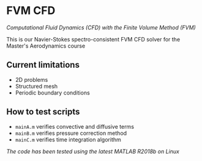 # FVM CFD
*Computational Fluid Dynamics (CFD) with the Finite Volume Method (FVM)*

This is our Navier-Stokes spectro-consistent FVM CFD solver for the Master's Aerodynamics course

## Current limitations

- 2D problems
- Structured mesh
- Periodic boundary conditions

## How to test scripts

- `mainA.m` verifies convective and diffusive terms
- `mainB.m` verifies pressure correction method
- `mainC.m` verifies time integration algorithm

*The code has been tested using the latest MATLAB R2018b on Linux*
